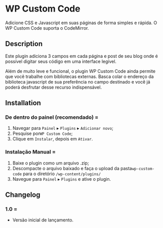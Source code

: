 # WP Custom Code

Adicione CSS e Javascript em suas páginas de forma simples e rápida. O WP Custom Code suporta o CodeMirror.

## Description

Este plugin adiciona 3 campos em cada página e post de seu blog onde é possível digitar seus código em uma interface legível.

Além de muito leve e funcional, o plugin WP Custom Code ainda permite que você trabalhe com bibliotecas externas. Basca colar o endereço 
da biblioteca javascript de sua preferência no campo destinado e você já poderá desfrutar desse recurso indispensável.


## Installation

### De dentro do painel (recomendado) =

1. Navegar para `Painel` ▸ `Plugins` ▸ `Adicionar novo`;
2. Pesquise por`WP Custom Code`;
3. Clique em `Instalar`, depois em `Ativar`.


### Instalação Manual =

1. Baixe o plugin como um arquivo .zip;
2. Descompacte o arquivo baixado e faça o upload da pasta`wp-custom-code` para o diretório `/wp-content/plugins/`
1. Navegue para `Painel` ▸ `Plugins` e ative o plugin.

## Changelog

### 1.0 =
* Versão inicial de lançamento.
